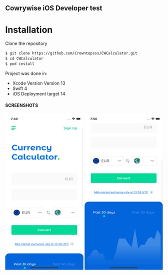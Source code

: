## Cowrywise iOS Developer test


# Installation
Clone the repository
```sh
$ git clone https://github.com/Crowntopsss/CWCalculator.git
$ cd CWCalculator
$ pod install
```


Project was done in:
* Xcode Version Version 13
* Swift 4
* iOS Deployment target 14

#### SCREENSHOTS

<img width="250" height="500" src="https://raw.githubusercontent.com/Crowntopsss/CWCalculator/master/screenshot1.png" alt="">  
<img width="250" height="500" src="https://raw.githubusercontent.com/Crowntopsss/CWCalculator/master/screenshot2.png" alt="">




